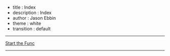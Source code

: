 - title : Index
- description : Index
- author : Jason Ebbin
- theme : white
- transition : default

***
[Start the Func](./1-StartTheFunc.html#)

***
